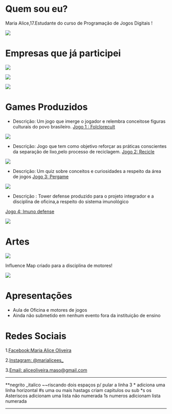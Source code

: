 


#  Quem sou eu?

Maria Alice,17.Estudante do curso de Programação de Jogos Digitais !


![](maria.jpg)

# Empresas que já participei

![](alices.png)

![](Elice.png)

![](alfajoft.png)

#  Games Produzidos

* Descrição: Um jogo que imerge o jogador e relembra conceitose figuras culturais do povo brasileiro.
[Jogo 1 : Folclorecult](https://eliciaa.github.io/Folclorecult)

![](folclorecult.png)

* Descrição: Jogo que tem como objetivo reforçar as práticas conscientes da separação de lixo,pelo processo de reciclagem.
[Jogo 2:  Recicle](https://alicinhaa.github.io/Recicle)

![](Recicle.png) 

* Descrição: Um quiz sobre conceitos e curiosidades a respeito da área de jogos
[Jogo 3:  Pergame](https://eliciaa.github.io/Pergame)

![](pergame.png)  

* Descrição : Tower defense produzido para o projeto integrador e a disciplina de oficina,a respeito do sistema imunológico

[Jogo 4:  Imuno defense](https://eliciaa.github.io/imuno)

![](imuno.png)


#  Artes 
![](https://www.google.com.br/search?q=pixel+art+gato&tbm=isch&tbo=u&source=univ&sa=X&ved=0ahUKEwirivC58JjZAhXCf5AKHfW0BPkQsAQIJw&biw=1920&bih=974#imgrc=kYzvpcmiyPp-cM:)


Influence Map criado para a disciplina de motores!

![](PhotoGrid_1518328631443.jpg)

#  Apresentações
* Aula de Oficina e motores de jogos  
* Ainda não submetido em nenhum evento fora da instituição de ensino
  
# Redes Sociais

1.[Facebook:Maria Alice Oliveira](https://www.facebook.com/profile.php?id=100005702672986)

2.[Instagram: @marialicees_](https://www.instagram.com/marialicees_/?hl=pt-br)

3.[Email: aliceoliveira.maso@gmail.com](https://mail.google.com/mail/u/0/#inbox?compose=161c2b6dfd5ea0d7)

***


**negrito
_italico
~~riscando
  dois espaços p/ pular a linha 
  3 * adiciona uma linha horizontal
  #s uma ou mais hastags criam capitulos ou sub
  *s os Asteriscos adicionam uma lista não numerada 
  1s numeros adicionam lista numerada
  
  ***
